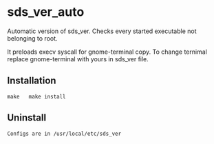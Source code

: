 # sds_ver_auto
Automatic version of sds_ver. Checks every started executable not belonging to root.

It preloads execv syscall for gnome-terminal copy. To change ternimal replace gnome-terminal with yours in sds_ver file.

## Installation
`make  
make install`

## Uninstall

`Configs are in /usr/local/etc/sds_ver`
